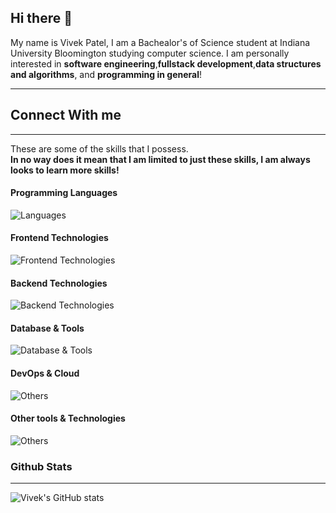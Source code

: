 ## Hi there 👋

My name is Vivek Patel, I am a Bachealor's of Science student at Indiana University Bloomington studying computer science. I am personally interested in **software engineering**,**fullstack development**,**data structures and algorithms**, and **programming in general**!
___
## Connect With me
___
These are some of the skills that I possess.<br/>
**In no way does it mean that I am limited to just these skills, I am always looks to learn more skills!**

#### Programming Languages
![Languages](https://skillicons.dev/icons?i=java,js,ts,python,c,cpp)

#### Frontend Technologies
![Frontend Technologies](https://skillicons.dev/icons?i=react,redux,nextjs,html,css)

#### Backend Technologies
![Backend Technologies](https://skillicons.dev/icons?i=nodejs,express,graphql,jest,django)

#### Database & Tools
![Database & Tools](https://skillicons.dev/icons?i=mongodb,mysql)

#### DevOps & Cloud
![Others](https://skillicons.dev/icons?i=aws)

#### Other tools & Technologies
![Others](https://skillicons.dev/icons?i=git,github,markdown,regex,vscode,visualstudio,linux,bash,vim,emacs,powershell,postman,vite,latex)

### Github Stats
___


![Vivek's GitHub stats](https://github-readme-stats.vercel.app/api?username=vivekPatel21&show_icons=true&theme=radical)
